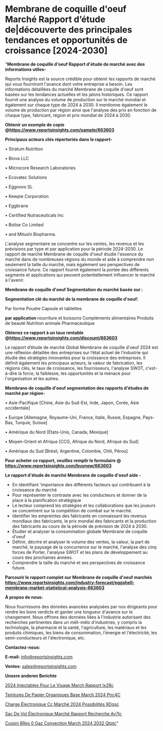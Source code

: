 # Membrane de coquille d'oeuf Marché Rapport d’étude de|découverte des principales tendances et opportunités de croissance [2024-2030]

"<strong>Membrane de coquille d'oeuf Rapport d'étude de marché avec des informations utiles-</strong>

Reports Insights est la source crédible pour obtenir les rapports de marché qui vous fourniront l'avance dont votre entreprise a besoin. Les informations détaillées du marché Membrane de coquille d'oeuf sont basées sur les tendances actuelles et les jalons historiques. Ce rapport fournit une analyse du volume de production sur le marché mondial et également sur chaque type de 2024 à 2030. Il mentionne également le volume de production par région ainsi que l'analyse des prix en fonction de chaque type, fabricant, région et prix mondial de 2024 à 2030.

<strong><b>Obtenir un exemple de copie @</b></strong><a href=https://www.reportsinsights.com/sample/663603><strong><b>https://www.reportsinsights.com/sample/663603</b></strong></a>

<b>Principaux acteurs clés répertoriés dans le rapport-</b>

<b> </b>• Stratum Nutrition

• Biova LLC

• Microcore Research Laboratories

• Ecovatec Solutions

• Eggnovo SL

• Kewpie Corporation

• Eggbrane

• Certified Nutraceuticals Inc

• Bolise Co Limited

• and Mitushi Biopharma.

L'analyse segmentaire se concentre sur les ventes, les revenus et les prévisions par type et par application pour la période 2024-2030. Le rapport de marché Membrane de coquille d'oeuf étudie l'essence du marché dans de nombreuses régions du monde et aide à comprendre non seulement la taille du marché, mais également ses perspectives de croissance future. Ce rapport fournit également la portée des différents segments et applications qui peuvent potentiellement influencer le marché à l'avenir.

<strong>Membrane de coquille d'oeuf Segmentation du marché basée sur :</strong>

<strong> Segmentation clé du marché de la membrane de coquille d'oeuf: </strong>

Par forme
Poudre
Capsule et tablettes

<strong> par application </strong>
nourriture et boissons
Compléments alimentaires
Produits de beauté
Nutrition animale
Pharmaceutique

<strong><b>Obtenez ce rapport à un taux rentable @</b></strong><a href=https://www.reportsinsights.com/discount/663603><strong><b>https://www.reportsinsights.com/discount/663603</b></strong></a>

Le rapport d’étude de marché Global Membrane de coquille d'oeuf 2024 est une réflexion détaillée des entreprises sur l’état actuel de l’industrie qui étudie des stratégies innovantes pour la croissance des entreprises. Il définit également les principaux acteurs, la valeur de fabrication, les régions clés, le taux de croissance, les fournisseurs, l'analyse SWOT, c'est-à-dire la force, la faiblesse, les opportunités et la menace pour l'organisation et les autres.

<strong>Membrane de coquille d'oeuf segmentation des rapports d'études de marché par région-</strong>

• Asie-Pacifique [Chine, Asie du Sud-Est, Inde, Japon, Corée, Asie occidentale]

• Europe [Allemagne, Royaume-Uni, France, Italie, Russie, Espagne, Pays-Bas, Turquie, Suisse]

• Amérique du Nord [États-Unis, Canada, Mexique]

• Moyen-Orient et Afrique [CCG, Afrique du Nord, Afrique du Sud]

• Amérique du Sud [Brésil, Argentine, Colombie, Chili, Pérou]

<strong>Pour acheter ce rapport, veuillez remplir le formulaire @   <a href=https://www.reportsinsights.com/buynow/663603>https://www.reportsinsights.com/buynow/663603</a></strong>

<strong>Le rapport d'étude de marché Membrane de coquille d'oeuf aide -</strong>
<ul>
  <li>En identifiant 'importance des différents facteurs qui contribuent à la croissance du marché</li>
  <li>Pour représenter le contraste avec les conducteurs et donner de la place à la planification stratégique</li>
  <li>Le lecteur comprend les stratégies et les collaborations que les joueurs se concentrent sur la compétition de combat sur le marché.</li>
  <li>Identifier les empreintes des fabricants en connaissant les revenus mondiaux des fabricants, le prix mondial des fabricants et la production des fabricants au cours de la période de prévision de 2024 à 2030.</li>
  <li>Étudier et analyser la consommation globale Membrane de coquille d'oeuf</li>
  <li>Définir, décrire et analyser le volume des ventes, la valeur, la part de marché, le paysage de la concurrence sur le marché, l'analyse des cinq forces de Porter, l'analyse SWOT et les plans de développement au cours des prochaines années.</li>
  <li>Comprendre la taille du marché et ses perspectives de croissance future.</li>
</ul>

<strong>Parcourir le rapport complet sur Membrane de coquille d'oeuf marchés <a href=https://www.reportsinsights.com/industry-forecast/eggshell-membrane-market-statistical-analysis-663603>https://www.reportsinsights.com/industry-forecast/eggshell-membrane-market-statistical-analysis-663603</a></strong>

<strong>À propos de nous:</strong>

Nous fournissons des données avancées analysées par nos dirigeants pour rendre les bons verdicts et garder une longueur d'avance sur le changement. Nous offrons des données liées à l'industrie autorisant des recherches pertinentes dans un méli-mélo d'industries, y compris la technologie, la pharmacie et la santé, l'agriculture, les matériaux et les produits chimiques, les biens de consommation, l'énergie et l'électricité, les semi-conducteurs et l'électronique, etc.

<strong>Contactez-nous:</strong>

<strong>E-mail:</strong> <a href=mailto:info@reportsinsights.com>info@reportsinsights.com</a>

<strong>Ventes</strong>: <a href=mailto:sales@reportsinsights.com>sales@reportsinsights.com</a>

<strong>Unsere anderen Berichte</strong>

<a href=https://www.linkedin.com/pulse/2024-injectables-pour-le-visage-march%C3%A9-rapport-ix2rc/>2024 Injectables Pour Le Visage March Rapport Ix2Rc</a>

<a href=https://www.linkedin.com/pulse/teintures-de-papier-organiques-base-march%C3%A9-2024-pnc4c/>Teintures De Papier Organiques Base March 2024 Pnc4C</a>

<a href=https://www.linkedin.com/pulse/charge-électronique-cc-marché-2024-possibilités-9dqsc/>Charge Électronique Cc Marché 2024 Possibilités 9Dqsc</a>

<a href=https://www.linkedin.com/pulse/sac-de-vol-électronique-marché-rapport-recherche-av7ic/>Sac De Vol Électronique Marché Rapport Recherche Av7Ic</a>

<a href=https://www.linkedin.com/pulse/cuisini%C3%A8res-%C3%A0-gaz-convection-march%C3%A9-2024-2032-qtptc/>Cuisini 8Res  0 Gaz Convection March 2024 2032 Qtptc</a>"
